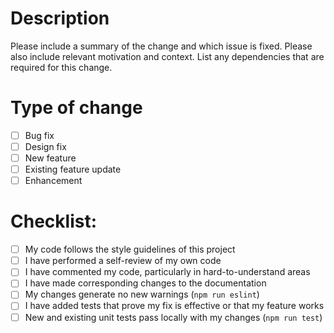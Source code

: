 # Description

Please include a summary of the change and which issue is fixed. Please also include relevant motivation and context. List any dependencies that are required for this change.

# Type of change

- [ ] Bug fix
- [ ] Design fix
- [ ] New feature
- [ ]  Existing feature update
- [ ] Enhancement

# Checklist:

- [ ] My code follows the style guidelines of this project
- [ ] I have performed a self-review of my own code
- [ ] I have commented my code, particularly in hard-to-understand areas
- [ ] I have made corresponding changes to the documentation
- [ ] My changes generate no new warnings (`npm run eslint`)
- [ ] I have added tests that prove my fix is effective or that my feature works
- [ ] New and existing unit tests pass locally with my changes (`npm run test`)

